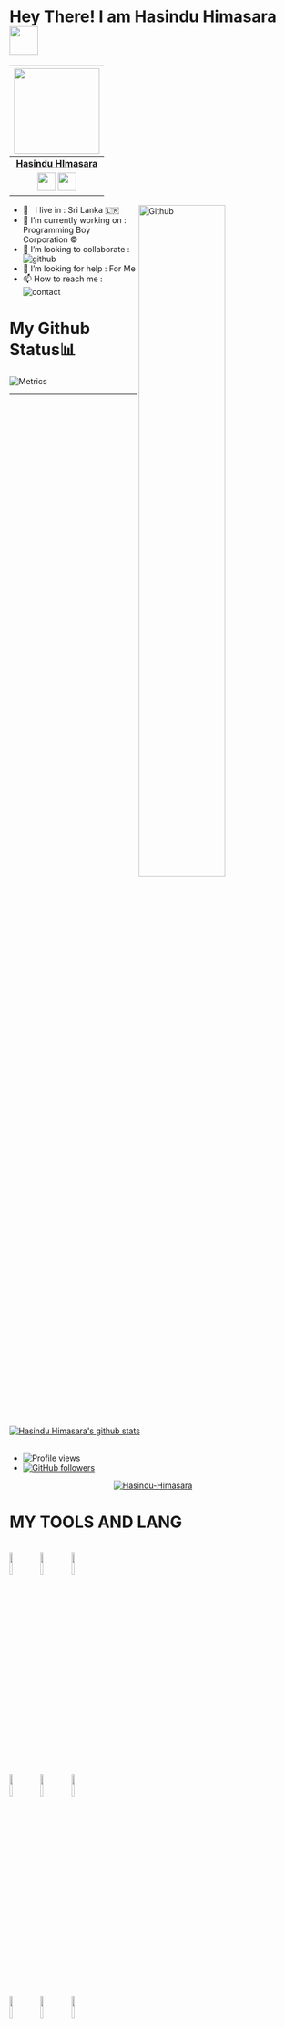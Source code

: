 # Hey There! I am Hasindu Himasara<img src="https://raw.githubusercontent.com/MartinHeinz/MartinHeinz/master/wave.gif" width="50px">
<!-- Your badges
You can use the website to generate badges: https://shields.io/
-->
| <a href="https://t.me/HASINDU_HIMASARA"><img src="https://telegra.ph/file/ed858ab9d55a228d51d05.jpg" width="150px" height="150px" /></a> |
|:---------------------------------------------------------------------------------------------------------------------------------------: |
|       **[Hasindu HImasara](https://t.me/HASINDU_HIMASARA)**                                                                                |
| <a href="https://t.me/HASINDU_HIMASARA"><img src="https://cdn4.iconfinder.com/data/icons/logos-and-brands/512/335_Telegram_logo-256.png" width="32px" height="32px"></a> <a href="https://www.instagram.com/HASINDU_HIMASARA"><img src="https://cdn2.iconfinder.com/data/icons/social-icons-33/128/Instagram-256.png" width="32px" height="32px"></a>                                                                                                                                                                </a>                                          
<img width="55%" align="right" alt="Github" src="https://raw.githubusercontent.com/onimur/.github/master/.resources/git-header.svg" />
<!-- Your badges
You can use the website to generate badges: https://shields.io/
-->

-  🚶‍ &nbsp; I live in : Sri Lanka 🇱🇰  <br>
-  🔭 I’m currently working on : Programming Boy Corporation ©️  <br>
-  👯 I’m looking to collaborate : ![github](https://img.shields.io/badge/On-Github-black)  <br>
-  🤔 I’m looking for help : For  Me  <br>
-  📫 How to reach me : ![contact](https://img.shields.io/badge/Contact%20me-On%20Telegram-blue)


# My Github Status📊
![Metrics](https://metrics.lecoq.io/Hasindu-Himasara?template=classic&isocalendar=1&languages=1&introduction=1&followup=1&activity=1&code=1&gists=1&lines=1&tweets=1&achievements=1&isocalendar.duration=half-year&languages.limit=8&languages.sections=most-used&languages.colors=github&languages.threshold=0%25&languages.indepth=false&languages.categories=markup%2C%20programming&languages.recent.categories=markup%2C%20programming&languages.recent.load=300&languages.recent.days=14&introduction.title=true&followup.sections=repositories&activity.limit=5&activity.load=300&activity.days=14&activity.filter=all&activity.visibility=all&activity.timestamps=false&achievements.threshold=C&achievements.secrets=true&achievements.display=detailed&achievements.limit=0&code.lines=12&code.load=100&code.visibility=public&tweets.attachments=false&tweets.limit=2&tweets.user=.user.twitter&config.timezone=Asia%2FColombo)

**** 
 <a href="https://github.com/Hasindu-Himasara/handle-path-oz">
    <img align="center" alt="Hasindu Himasara's github stats" src="https://github-readme-stats.vercel.app/api?username=Hasindu-Himasara&show_icons=true&theme=midnight-purple" />
  </a>

<br>
<br>

- ![Profile views](https://gpvc.arturio.dev/Hasindu-Himasara)
- [![GitHub followers](https://img.shields.io/github/followers/Hasindu-Himasara.svg?style=social&label=Follow&maxAge=2592000)](https://github.com/Hasindu-Himasara?tab=followers)
  

<p align="center"> <a href="https://github.com/Hasindu-Himasara"><img src="https://github-profile-trophy.vercel.app/?username=Hasindu-Himasara&no-bg=true" alt="Hasindu-Himasara" /></a> </p>





# MY TOOLS AND LANG

<p align ="left">
  <br />
  <code><img width="10%"  src="https://www.vectorlogo.zone/logos/json/json-ar21.svg"></code>
  <code><img width="10%"   src="https://www.vectorlogo.zone/logos/git-scm/git-scm-ar21.svg"></code>
  <code><img width="10%"   src="https://www.vectorlogo.zone/logos/python/python-ar21.svg"></code>
  <br />
  <code><img width="10%"  src="https://www.vectorlogo.zone/logos/mysql/mysql-ar21.svg"></code>
  <code><img width="10%"  src="https://www.vectorlogo.zone/logos/sqlite/sqlite-ar21.svg"></code>
  <code><img width="10%"  src="https://www.vectorlogo.zone/logos/firebase/firebase-ar21.svg"></code>
  <br />
  <code><img width="10%"  src="https://www.vectorlogo.zone/logos/w3_html5/w3_html5-ar21.svg"></code>
  <code><img width="10%"  src="https://www.vectorlogo.zone/logos/github/github-ar21.svg"></code>
  <code><img width="10%"  src="https://www.vectorlogo.zone/logos/gitlab/gitlab-ar21.svg"></code>
  <br>
</p>  



# MOST USED LANGUAGES
![NOICE](https://github-readme-stats.vercel.app/api/top-langs/?username=Hasindu-Himasara&theme=dark&show_icons=true)

                                                          
### Tech Wide:
<a href="https://t.me/TECH_WIDE_GROUP"><img src="https://img.shields.io/badge/Anki Vector%20Updates-Join%20Telegram%20Channel-blue.svg?logo=telegram"></a>
<p align="left">

                                                              
### Contac Me On Telegram
                                                              
<a href="https://t.me/HASINDU_HIMASARA" target="blank"><img align="center" src="https://cdn4.iconfinder.com/data/icons/logos-and-brands/512/335_Telegram_logo-256.png"  height="40" width="40" /></a> &nbsp;&nbsp;
</p>
